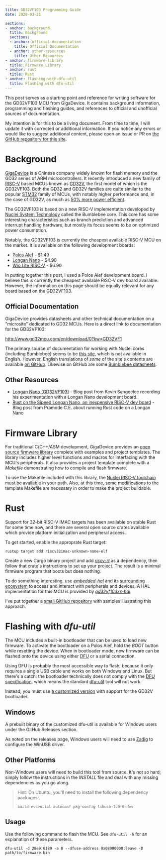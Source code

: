 ```yaml
---
title: GD32VF103 Programming Guide
date: 2020-03-21

sections:
- anchor: background
  title: Background
  sections:
  - anchor: official-documentation
    title: Official Documentation
  - anchor: other-resources
    title: Other Resources
- anchor: firmware-library
  title: Firmware Library
- anchor: rust
  title: Rust
- anchor: flashing-with-dfu-util
  title: Flashing with dfu-util
---
```



This post serves as a starting point and reference for writing software for the
GD32VF103 MCU from GigaDevice. It contains background information, programming
and flashing guides, and references to official and unofficial sources of
documentation.

<!--more-->

My intention is for this to be a living document. From time to time, I will
update it with corrected or additional information. If you notice any errors or
would like to suggest additional content, please open an issue or PR on [the
GitHub repository for this site].

[the GitHub repository for this site]: https://github.com/reynoldsbd/blog


# Background

[GigaDevice] is a Chinese company widely known for flash memory and the GD32
series of ARM microcontrollers. It recently introduced a new family of [RISC-V]
based MCUs known as [GD32V], the first model of which is the GD32VF103. Both the
GD32 and GD32V families are quite similar to the popular [STM32] family of MCUs,
with notably higher performance and, in the case of GD32V, as much as [50% more
power efficient].

The GD32VF103 is based on a new RISC-V implementation developed by [Nuclei
System Technology] called the Bumblebee core. This core has some interesting
characteristics such as branch prediction and advanced interrupt handling
hardware, but mostly its focus seems to be on optimized power consumption.

Notably, the GD32VF103 is currently the cheapest available RISC-V MCU on the
market. It is available on the following development boards:

* [Polos Alef] - $1.49
* [Longan Nano] - $4.90
* [Wio Lite RISC-V] - $6.90

In putting together this post, I used a Polos Alef development board. I believe
this is currently the cheapest available RISC-V dev board available. However,
the information on this page should be equally relevant for any board based on
the GD32VF103.

[GigaDevice]: https://en.wikipedia.org/wiki/GigaDevice
[RISC-V]: https://en.wikipedia.org/wiki/RISC-V
[GD32V]: https://www.gigadevice.com/products/microcontrollers/gd32/risc-v/
[STM32]: https://en.wikipedia.org/wiki/STM32
[50% more power efficient]: https://www.gigadevice.com/press-release/gigadevice-unveils-the-gd32v-series-with-risc-v-core-in-a-brand-new-32bit-general-purpose-microcontroller/
[Nuclei System Technology]: https://www.nucleisys.com/
[Polos Alef]: https://www.analoglamb.com/product/polos-gd32v-alef-board-risc-v-mcu-board/
[Longan Nano]: https://www.seeedstudio.com/Sipeed-Longan-Nano-RISC-V-GD32VF103CBT6-Development-Board-p-4205.html
[Wio Lite RISC-V]: https://www.seeedstudio.com/Wio-Lite-RISC-V-GD32VF103-p-4293.html

## Official Documentation

GigaDevice provides datasheets and other technical documentation on a
"microsite" dedicated to GD32 MCUs. Here is a direct link to documentation for
the GD32VF103:

http://www.gd32mcu.com/en/download/0?kw=GD32VF1

The primary source of documentation for working with Nuclei cores (including
Bumblebee) seems to be [this site][riscv-mcu-site], which is not available in
English. However, English translations of *some* of the site's contents are
available [on GitHub][riscv-mcu-site-gh]. Likewise on GitHub are some [Bumblebee
datasheets].

[riscv-mcu-site]: https://www.riscv-mcu.com/
[riscv-mcu-site-gh]: https://github.com/riscv-mcu/Webpages
[Bumblebee datasheets]: https://github.com/nucleisys/Bumblebee_Core_Doc

## Other Resources

* [Longan Nano (GD32VF103)] - Blog post from Kevin Sangeelee recording his
  experimentation with a Longan Nano development board.
* [Rust on the Sipeed Longan Nano, an inexpensive RISC-V dev board] - Blog post
  from Pramode C.E. about running Rust code on a Longan Nano

[Longan Nano (GD32VF103)]: https://www.susa.net/wordpress/2019/10/longan-nano-gd32vf103/
[Rust on the Sipeed Longan Nano, an inexpensive RISC-V dev board]: https://pramode.net/2019/10/07/rust-on-riscv-board-sipeed-longan-nano/


# Firmware Library

For traditional C/C++/ASM development, GigaDevice provides an [open source
firmware library] complete with examples and project templates. The library
includes higher level functions and macros for interfacing with the MCU's
peripherals. It also provides a project template complete with a *Makefile*
demonstrating how to compile and flash firmware.

To use the Makefile included with this library, the [Nuclei RISC-V toolchain]
must be available in your path. Also, at this time, [some modifications] to the
template Makefile are necessary in order to make the project buildable.

[open source firmware library]: https://github.com/riscv-mcu/GD32VF103_Firmware_Library/
[Nuclei RISC-V toolchain]: https://nucleisys.com/download.php
[some modifications]: https://github.com/riscv-mcu/GD32VF103_Firmware_Library/pull/6


# Rust

Support for 32-bit RISC-V IMAC targets has been available on stable Rust for
some time now, and there are several open source crates available which provide
platform initialization and peripheral access.

To get started, enable the approprate Rust target:

```
rustup target add riscv32imac-unknown-none-elf
```

Create a new Cargo binary project and add [*riscv-rt*] as a dependency, then
follow that crate's instructions to set up your project. The result is a minimal
firmware program that boots but does nothing.

To do something interesting, use [*embedded-hal*] and its [surrounding
ecosystem] to access and interact with peripherals and devices. A HAL
implementation for this MCU is provided by [*gd32vf103xx-hal*].

I've put together a [small GitHub repository] with samples illustrating this
approach.

[*riscv-rt*]: https://crates.io/crates/riscv-rt
[*embedded-hal*]: https://crates.io/crates/embedded-hal
[surrounding ecosystem]: https://github.com/rust-embedded/awesome-embedded-rust
[*gd32vf103xx-hal*]: https://github.com/riscv-rust/gd32vf103xx-hal
[small GitHub repository]: https://github.com/reynoldsbd/gd32vf103-samples


# Flashing with *dfu-util*

<!-- todo: sections for other flashing methodologies (stm32flash, openocd, cargo-flash) -->
<!-- todo: is it possible to overwrite the bootloader? -->

The MCU includes a built-in bootloader that can be used to load new firmware. To
activate the bootloader on a Polos Alef, hold the *BOOT* button while resetting
the device. When in bootloader mode, new firmware can be flashed onto the device
using either [DFU] or a serial connection.

Using DFU is probably the most accessible way to flash, because it only requires
a single USB cable and works on both Windows and Linux. But there's a catch: the
bootloader technically does not comply with the [DFU specification][dfu-spec],
which means the standard [dfu-util][dfu-util] tool will not work.

Instead, you must use [a customized version][gd32-dfu-utils] with support for
the GD32V bootloader.

[DFU]: https://en.wikipedia.org/wiki/USB#Device_Firmware_Upgrade
[dfu-spec]: https://www.usb.org/sites/default/files/DFU_1.1.pdf
[dfu-util]: http://dfu-util.sourceforge.net/
[gd32-dfu-utils]: https://github.com/riscv-mcu/gd32-dfu-utils

## Windows

A prebuilt binary of the customized dfu-util is available for Windows users
under the GitHub Releases section.

As noted on the releases page, Windows users will need to use [Zadig][zadig] to
configure the WinUSB driver.

[zadig]: https://zadig.akeo.ie/

## Other Platforms

Non-Windows users will need to build this tool from source. It's not so hard;
simply follow the instructions in the *INSTALL* file and deal with any missing
dependencies as you go along.

> Hint: On Ubuntu, you'll need to install the following dependency packages:
>
> ```
> build-essential autoconf pkg-config libusb-1.0-0-dev
> ```

<!-- todo: figure out how to use doc/40-dfuse.rules -->

## Usage

Use the following command to flash the MCU. See `dfu-util -h`
for an explanation of these parameters.

```
dfu-util -d 28e9:0189 -a 0 --dfuse-address 0x08000000:leave -D path/to/firmware.bin
```
